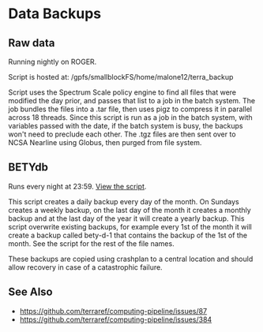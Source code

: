 # Data Backups

## Raw data

Running nightly on ROGER.

Script is hosted at: /gpfs/smallblockFS/home/malone12/terra_backup

Script uses the Spectrum Scale policy engine to find all files that were modified the day prior, and passes that list to a job in the batch system. The job bundles the files into a .tar file, then uses pigz to compress it in parallel across 18 threads. Since this script is run as a job in the batch system, with variables passed with the date, if the batch system is busy, the backups won't need to preclude each other. The .tgz files are then sent over to NCSA Nearline using Globus, then purged from file system.

## BETYdb

Runs every night at 23:59.  [View the script](https://github.com/PecanProject/pecan/blob/master/scripts/backup.bety.sh).

This script creates a daily backup every day of the month. On Sundays creates a weekly backup, on the last day of the month it creates a monthly backup and at the last day of the year it will create a yearly backup. This script overwrite existing backups, for example every 1st of the month it will create a backup called bety-d-1 that contains the backup of the 1st of the month. See the script for the rest of the file names.

These backups are copied using crashplan to a central location and should allow recovery in case of a catastrophic failure.

## See Also

* https://github.com/terraref/computing-pipeline/issues/87
* https://github.com/terraref/computing-pipeline/issues/384

